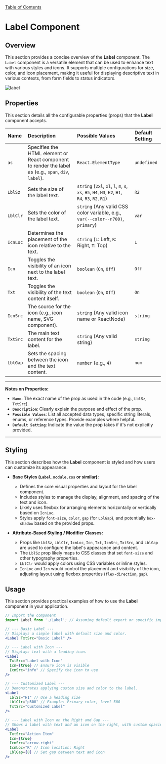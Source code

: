 [Table of Contents](../../toc.md)

# Label Component

## Overview
This section provides a concise overview of the **Label** component. The `Label` component is a versatile element that can be used to enhance text with various styles and icons. It supports multiple configurations for size, color, and icon placement, making it useful for displaying descriptive text in various contexts, from form fields to status indicators.

![label](https://github.com/user-attachments/assets/18c47292-a60a-4ceb-bcbc-344f53b55a73)

## Properties
This section details all the configurable properties (props) that the **Label** component accepts.

| Name      | Description                                                                                                   | Possible Values                                                                                                                            | Default Setting |
| :-------- | :------------------------------------------------------------------------------------------------------------ | :----------------------------------------------------------------------------------------------------------------------------------------- | :-------------- |
| `as`      | Specifies the HTML element or React component to render the label as (e.g., `span`, `div`, `label`).          | `React.ElementType`                                                                                                                        | `undefined`     |
| `LblSz`   | Sets the size of the label text.                                                                              | `string` (`2xl`, `xl`, `l`, `m`, `s`, `xs`, `H5`, `H4`, `H3`, `H2`, `H1`, `R4`, `R3`, `R2`, `R1`)                                              | `R2`            |
| `LblClr`  | Sets the color of the label text.                                                                             | `string` (Any valid CSS color variable, e.g., `var(--color--n700)`, `primary`)                                                             | `var`           |
| `IcnLoc`  | Determines the placement of the icon relative to the text.                                                    | `string` (`L`: Left, `R`: Right, `T`: Top)                                                                                                 | `L`             |
| `Icn`     | Toggles the visibility of an icon next to the label text.                                                     | `boolean` (`On`, `Off`)                                                                                                                    | `Off`           |
| `Txt`     | Toggles the visibility of the text content itself.                                                            | `boolean` (`On`, `Off`)                                                                                                                    | `On`            |
| `IcnSrc`  | The source for the icon (e.g., icon name, SVG component).                                                     | `string` (Any valid icon name or ReactNode)                                                                                                | `string`        |
| `TxtSrc`  | The main text content for the label.                                                                          | `string` (Any valid string)                                                                                                                                                                                                | `string`        |
| `LblGap`  | Sets the spacing between the icon and the text content.                                                       | `number` (e.g., `4`)                                                                                                                                                                                                       | `num`           |

---
**Notes on Properties:**
*   **`Name`**: The exact name of the prop as used in the code (e.g., `LblSz`, `TxtSrc`).
*   **`Description`**: Clearly explain the purpose and effect of the prop.
*   **`Possible Values`**: List all accepted data types, specific string literals, enums, or reference types. Provide examples where helpful.
*   **`Default Setting`**: Indicate the value the prop takes if it's not explicitly provided.
---

## Styling
This section describes how the **Label** component is styled and how users can customize its appearance.

*   **Base Styles (`Label.module.css` or similar):**
    *   Defines the core visual properties and layout for the label component.
    *   Includes styles to manage the display, alignment, and spacing of the text and icon.
    *   Likely uses flexbox for arranging elements horizontally or vertically based on `IcnLoc`.
    *   Styles apply `font-size`, `color`, `gap` (for `LblGap`), and potentially `box-shadow` based on the provided props.

*   **Attribute-Based Styling / Modifier Classes:**
    *   Props like `LblSz`, `LblClr`, `IcnLoc`, `Icn`, `Txt`, `IcnSrc`, `TxtSrc`, and `LblGap` are used to configure the label's appearance and content.
    *   The `LblSz` prop likely maps to CSS classes that set `font-size` and other typography properties.
    *   `LblClr` would apply colors using CSS variables or inline styles.
    *   `IcnLoc` and `Icn` would control the placement and visibility of the icon, adjusting layout using flexbox properties (`flex-direction`, `gap`).

## Usage
This section provides practical examples of how to use the **Label** component in your application.

```jsx
// Import the component
import Label from './Label'; // Assuming default export or specific import path

// --- Basic Label ---
// Displays a simple label with default size and color.
<Label TxtSrc="Basic Label" />

// --- Label with Icon ---
// Displays text with a leading icon.
<Label
  TxtSrc="Label with Icon"
  Icn={true} // Ensure icon is visible
  IcnSrc="info" // Specify the icon to use
/>

// --- Customized Label ---
// Demonstrates applying custom size and color to the label.
<Label
  LblSz="H1" // Use a heading size
  LblClr="p500" // Example: Primary color, level 500
  TxtSrc="Customized Label"
/>

// --- Label with Icon on the Right and Gap ---
// Shows a label with text and an icon on the right, with custom spacing.
<Label
  TxtSrc="Action Item"
  Icn={true}
  IcnSrc="arrow-right"
  IcnLoc="R" // Icon location: Right
  LblGap={8} // Set gap between text and icon
/>
```
